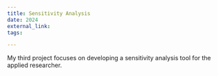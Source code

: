 ```yaml
---
title: Sensitivity Analysis
date: 2024
external_link: 
tags:

---
```


My third project focuses on developing a sensitivity analysis tool for the applied researcher.

<!--more-->
